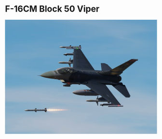 # F-16CM Block 50 Viper
![](https://github.com/dcs-c/dcs-c.github.io/raw/refs/heads/main/docs/%EB%A7%A4%EB%89%B4%EC%96%BC/f16/images/F16_amraam.webp)
